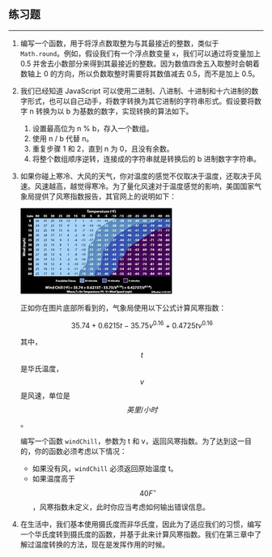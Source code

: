 ## 练习题

---

1. 编写一个函数，用于将浮点数取整为与其最接近的整数，类似于 `Math.round`。例如，假设我们有一个浮点数变量 `x`，我们可以通过将变量加上 0.5 并舍去小数部分来得到其最接近的整数。因为数值四舍五入取整时会朝着数轴上 0 的方向，所以负数取整时需要将其数值减去 0.5，而不是加上 0.5。

2. 我们已经知道 JavaScript 可以使用二进制、八进制、十进制和十六进制的数字形式，也可以自己动手，将数字转换为其它进制的字符串形式。假设要将数字 n 转换为以 b 为基数的数字，实现转换的算法如下。
   1. 设置最高位为 n % b，存入一个数组。
   2. 使用 n / b 代替 n。
   3. 重复步骤 1 和 2，直到 n 为 0，且没有余数。
   4. 将整个数组顺序逆转，连接成的字符串就是转换后的 b 进制数字字符串。

3. 如果你碰上寒冷、大风的天气，你对温度的感觉不仅取决于温度，还取决于风速。风速越高，越觉得寒冷。为了量化风速对于温度感觉的影响，美国国家气象局提供了风寒指数报告，其官网上的说明如下：

   ![é£å¯çå¾åç"æ](assets/th.jpg)

   正如你在图片底部所看到的，气象局使用以下公式计算风寒指数：

   $$ 35.74 + 0.6215 t - 35.75 v ^ {0.16} + 0.4725t v ^ {0.16} $$

   其中，$$t$$是华氏温度，$$v$$是风速，单位是$$ 英里/小时 $$。

   编写一个函数 `windChill`，参数为 t 和 v，返回风寒指数。为了达到这一目的，你的函数必须考虑以下情况：

   - 如果没有风，`windChill` 必须返回原始温度 t。
   - 如果温度高于 $$40 F ^ {\circ} ​$$，风寒指数未定义，此时你应当考虑如何输出错误信息。

   

4. 在生活中，我们基本使用摄氏度而非华氏度，因此为了适应我们的习惯，编写一个华氏度转到摄氏度的函数，并基于此来计算风寒指数。我们在第三章中了解过温度转换的方法，现在是发挥作用的时候。

